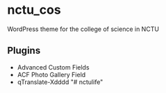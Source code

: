 # nctu_cos
WordPress theme for the college of science in NCTU

## Plugins
- Advanced Custom Fields
- ACF Photo Gallery Field
- qTranslate-Xdddd
"# nctulife" 
